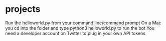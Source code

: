 # projects

Run the helloworld.py from your command line/command prompt
On a Mac you cd into the folder and type python3 helloworld.py to run the bot
You need a developer account on Twitter to plug in your own API tokens
